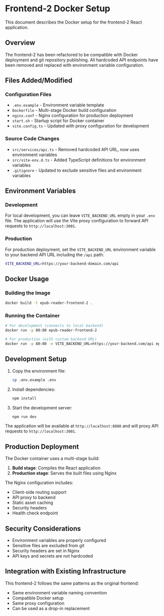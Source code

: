 # Frontend-2 Docker Setup

This document describes the Docker setup for the frontend-2 React application.

## Overview

The frontend-2 has been refactored to be compatible with Docker deployment and git repository publishing. All hardcoded API endpoints have been removed and replaced with environment variable configuration.

## Files Added/Modified

### Configuration Files
- `.env.example` - Environment variable template
- `Dockerfile` - Multi-stage Docker build configuration
- `nginx.conf` - Nginx configuration for production deployment
- `start.sh` - Startup script for Docker container
- `vite.config.ts` - Updated with proxy configuration for development

### Source Code Changes
- `src/services/api.ts` - Removed hardcoded API URL, now uses environment variables
- `src/vite-env.d.ts` - Added TypeScript definitions for environment variables
- `.gitignore` - Updated to exclude sensitive files and environment variables

## Environment Variables

### Development
For local development, you can leave `VITE_BACKEND_URL` empty in your `.env` file. The application will use the Vite proxy configuration to forward API requests to `http://localhost:3001`.

### Production
For production deployment, set the `VITE_BACKEND_URL` environment variable to your backend API URL including the `/api` path:

```bash
VITE_BACKEND_URL=https://your-backend-domain.com/api
```

## Docker Usage

### Building the Image
```bash
docker build -t epub-reader-frontend-2 .
```

### Running the Container
```bash
# For development (connects to local backend)
docker run -p 80:80 epub-reader-frontend-2

# For production (with custom backend URL)
docker run -p 80:80 -e VITE_BACKEND_URL=https://your-backend.com/api epub-reader-frontend-2
```

## Development Setup

1. Copy the environment file:
   ```bash
   cp .env.example .env
   ```

2. Install dependencies:
   ```bash
   npm install
   ```

3. Start the development server:
   ```bash
   npm run dev
   ```

The application will be available at `http://localhost:8080` and will proxy API requests to `http://localhost:3001`.

## Production Deployment

The Docker container uses a multi-stage build:
1. **Build stage**: Compiles the React application
2. **Production stage**: Serves the built files using Nginx

The Nginx configuration includes:
- Client-side routing support
- API proxy to backend
- Static asset caching
- Security headers
- Health check endpoint

## Security Considerations

- Environment variables are properly configured
- Sensitive files are excluded from git
- Security headers are set in Nginx
- API keys and secrets are not hardcoded

## Integration with Existing Infrastructure

This frontend-2 follows the same patterns as the original frontend:
- Same environment variable naming convention
- Compatible Docker setup
- Same proxy configuration
- Can be used as a drop-in replacement

